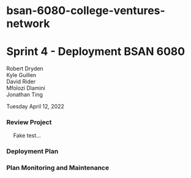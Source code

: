 # bsan-6080-college-ventures-network


# Sprint 4 - Deployment BSAN 6080


Robert Dryden <br />
Kyle Guillen <br />
David Rider <br />
Mfolozi Dlamini <br />
Jonathan Ting <br />


Tuesday April 12, 2022 <br />

### Review Project
&emsp; Fake test...

### Deployment Plan


### Plan Monitoring and Maintenance
